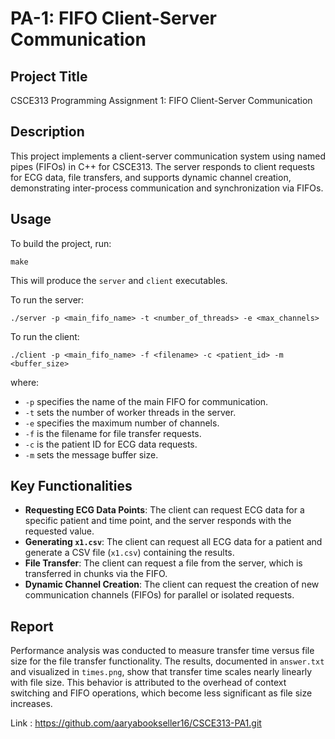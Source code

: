 # PA-1: FIFO Client-Server Communication

## Project Title
CSCE313 Programming Assignment 1: FIFO Client-Server Communication

## Description
This project implements a client-server communication system using named pipes (FIFOs) in C++ for CSCE313. The server responds to client requests for ECG data, file transfers, and supports dynamic channel creation, demonstrating inter-process communication and synchronization via FIFOs.

## Usage
To build the project, run:
```
make
```
This will produce the `server` and `client` executables.

To run the server:
```
./server -p <main_fifo_name> -t <number_of_threads> -e <max_channels>
```

To run the client:
```
./client -p <main_fifo_name> -f <filename> -c <patient_id> -m <buffer_size>
```
where:
- `-p` specifies the name of the main FIFO for communication.
- `-t` sets the number of worker threads in the server.
- `-e` specifies the maximum number of channels.
- `-f` is the filename for file transfer requests.
- `-c` is the patient ID for ECG data requests.
- `-m` sets the message buffer size.

## Key Functionalities
- **Requesting ECG Data Points**: The client can request ECG data for a specific patient and time point, and the server responds with the requested value.
- **Generating `x1.csv`**: The client can request all ECG data for a patient and generate a CSV file (`x1.csv`) containing the results.
- **File Transfer**: The client can request a file from the server, which is transferred in chunks via the FIFO.
- **Dynamic Channel Creation**: The client can request the creation of new communication channels (FIFOs) for parallel or isolated requests.

## Report
Performance analysis was conducted to measure transfer time versus file size for the file transfer functionality. The results, documented in `answer.txt` and visualized in `times.png`, show that transfer time scales nearly linearly with file size. This behavior is attributed to the overhead of context switching and FIFO operations, which become less significant as file size increases.

Link : https://github.com/aaryabookseller16/CSCE313-PA1.git


